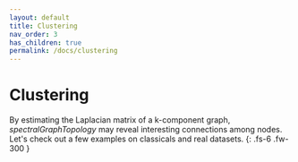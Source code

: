 ```yaml
---
layout: default
title: Clustering
nav_order: 3
has_children: true
permalink: /docs/clustering
---
```


# Clustering

By estimating the Laplacian matrix of a k-component graph, *spectralGraphTopology* may reveal interesting
connections among nodes.  Let's check out a few examples on classicals and real datasets.
{: .fs-6 .fw-300 }
